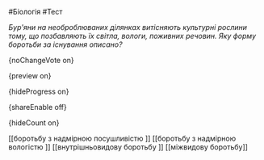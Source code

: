#Біологія #Тест

*Бур'яни на необроблюваних ділянках витісняють культурні рослини тому, що позбавляють їх світла, вологи, поживних речовин. Яку форму боротьби за існування описано?*

{noChangeVote on}

{preview on}

{hideProgress on}

{shareEnable off}

{hideCount on}

[[боротьбу з надмірною посушливістю ]]
[[боротьбу з надмірною вологістю ]]
[[внутрішньовидову боротьбу ]]
[[міжвидову боротьбу]]
